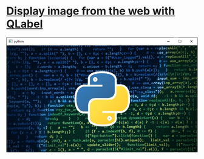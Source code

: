 # [Display image from the web with QLabel](https://learndataanalysis.org/how-to-display-image-from-the-web-with-qlabel-widget-in-pyqt5/)

![](demo.png)
